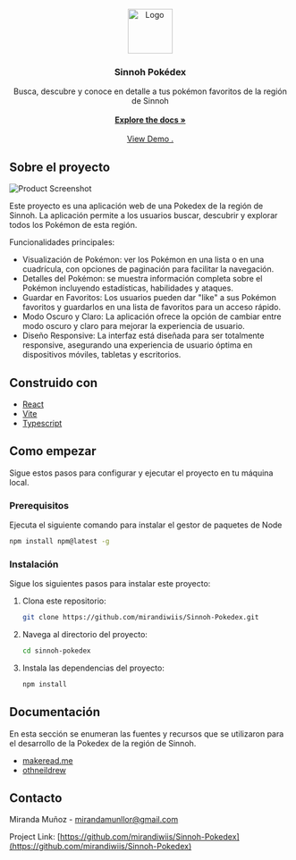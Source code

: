 <br/>
<div align="center">
  <a href="![image](https://github.com/mirandiwiis/Sinnoh-Pokedex/assets/149421890/93d4a6f9-7162-4579-96b1-86e78ba486b7)
">
    <img src="![image](https://github.com/mirandiwiis/Sinnoh-Pokedex/assets/149421890/33d8f216-5ffa-43b4-9d27-ce4cb8b113e5)
" alt="Logo" width="80" height="80">
  </a>
  <h3 align="center">Sinnoh Pokédex</h3>
  <p align="center">
    Busca, descubre y conoce en detalle a tus pokémon favoritos de la región de Sinnoh
  <br/>
  <br/>
  <a href="https://github.com/mirandiwiis/Sinnoh-Pokedex"><strong>Explore the docs »</strong></a>
  <br/>
  <br/>
  <a href="https://github.com/mirandiwiis/Sinnoh-Pokedex">View Demo .</a>  
  </p>
</div>

 ## Sobre el proyecto

![Product Screenshot](https://source.unsplash.com/random/1920x1080)

Este proyecto es una aplicación web de una Pokedex de la región de Sinnoh. La aplicación permite a los usuarios buscar, descubrir y explorar todos los Pokémon de esta región. 

Funcionalidades principales:
- Visualización de Pokémon: ver los Pokémon en una lista o en una cuadrícula, con opciones de paginación para facilitar la navegación.
- Detalles del Pokémon: se muestra información completa sobre el Pokémon incluyendo estadísticas, habilidades y ataques.
- Guardar en Favoritos: Los usuarios pueden dar "like" a sus Pokémon favoritos y guardarlos en una lista de favoritos para un acceso rápido.
- Modo Oscuro y Claro: La aplicación ofrece la opción de cambiar entre modo oscuro y claro para mejorar la experiencia de usuario.
- Diseño Responsive: La interfaz está diseñada para ser totalmente responsive, asegurando una experiencia de usuario óptima en dispositivos móviles, tabletas y escritorios.



 ## Construido con
- [React](https://reactjs.org)
- [Vite](https://vitejs.dev/)
- [Typescript](https://www.typescriptlang.org/)

 ## Como empezar

Sigue estos pasos para configurar y ejecutar el proyecto en tu máquina local.
   ### Prerequisitos

Ejecuta el siguiente comando para instalar el gestor de paquetes de Node
   ```sh
   npm install npm@latest -g
   ```
### Instalación

Sigue los siguientes pasos para instalar este proyecto:
1. Clona este repositorio:
   ```bash
   git clone https://github.com/mirandiwiis/Sinnoh-Pokedex.git
2. Navega al directorio del proyecto:
    ```sh 
    cd sinnoh-pokedex
    ```
3. Instala las dependencias del proyecto:
    ```sh
    npm install 
    ```

## Documentación

En esta sección se enumeran las fuentes y recursos que se utilizaron para el desarrollo de la Pokedex de la región de Sinnoh.

- [makeread.me](https://github.com/ShaanCoding/ReadME-Generator)
- [othneildrew](https://github.com/othneildrew/Best-README-Template)


 ## Contacto

Miranda Muñoz - mirandamunllor@gmail.com

Project Link: [https://github.com/mirandiwiis/Sinnoh-Pokedex](https://github.com/mirandiwiis/Sinnoh-Pokedex)
